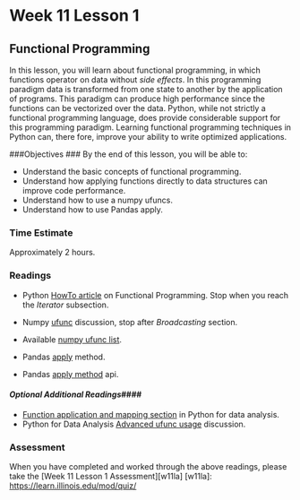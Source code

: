 # Week 11 Lesson 1 #
## Functional Programming ##

In this lesson, you will learn about functional programming, in which
functions operator on data without _side effects_. In this programming
paradigm data is transformed from one state to another by the
application of programs. This paradigm can produce high performance
since the functions can be vectorized over the data. Python, while not
strictly a functional programming language, does provide considerable
support for this programming paradigm. Learning functional programming
techniques in Python can, there fore, improve your ability to write
optimized applications.

###Objectives ###
By the end of this lesson, you will be able to:

- Understand the basic concepts of functional programming.
- Understand how applying functions directly to data structures can improve code performance.
- Understand how to use a numpy ufuncs.
- Understand how to use Pandas apply.

### Time Estimate ###

Approximately 2 hours.

### Readings ####

- Python [HowTo article](https://docs.python.org/dev/howto/functional.html#functional-programming-howto) on Functional Programming. Stop when you reach the _Iterator_ subsection.

- Numpy [ufunc](http://docs.scipy.org/doc/numpy/reference/ufuncs.html) discussion, stop after _Broadcasting_ section.

- Available [numpy ufunc list](http://docs.scipy.org/doc/numpy/reference/ufuncs.html#available-ufuncs).

- Pandas [apply](http://pandas.pydata.org/pandas-docs/stable/10min.html?highlight=apply#apply) method.

- Pandas [apply method](http://pandas.pydata.org/pandas-docs/stable/generated/pandas.DataFrame.apply.html) api.

#### *Optional Additional Readings*####

- [Function application and mapping section](http://proquest.safaribooksonline.com.proxy2.library.illinois.edu/book/programming/python/9781449323592/5dot-getting-started-with-pandas/id2829411) in Python for data analysis.
- Python for Data Analysis [Advanced ufunc usage](http://proquest.safaribooksonline.com.proxy2.library.illinois.edu/book/programming/python/9781449323592/12dot-advanced-numpy/id2817588) discussion.

### Assessment ###

When you have completed and worked through the above readings, please take the [Week 11 Lesson 1 Assessment][w11la]
[w11la]: https://learn.illinois.edu/mod/quiz/
